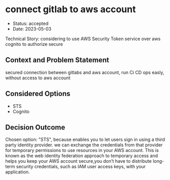 # connect gitlab to aws account

* Status: accepted
* Date: 2023-05-03

Technical Story: considering to use AWS  Security Token service over aws cognito to authorize secure

## Context and Problem Statement

secured connection between gitlabs and aws account, run Ci CD ops easly, without access to aws account

## Considered Options

* STS
* Cognito

## Decision Outcome

Chosen option: "STS", because enables you to let users sign in using a third party identity provider. we can exchange the credentials from that provider for temporary permissions to use resources in your AWS account. This is known as the web identity federation approach to temporary access and helps you keep your AWS account secure,you don’t have to distribute long-term security credentials, such as IAM user access keys, with your application.
